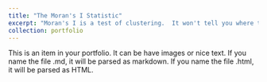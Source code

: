 ```yaml
---
title: "The Moran's I Statistic"
excerpt: "Moran's I is a test of clustering.  It won't tell you where the clusters are, but only if you have them.<br/><img src='/images/Morans I.png'>"
collection: portfolio
---
```


This is an item in your portfolio. It can be have images or nice text. If you name the file .md, it will be parsed as markdown. If you name the file .html, it will be parsed as HTML. 
